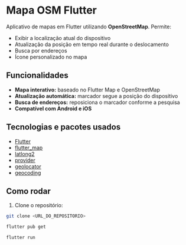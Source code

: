 # Mapa OSM Flutter

Aplicativo de mapas em Flutter utilizando **OpenStreetMap**. Permite:  
- Exibir a localização atual do dispositivo  
- Atualização da posição em tempo real durante o deslocamento  
- Busca por endereços  
- Ícone personalizado no mapa  

## Funcionalidades

- **Mapa interativo:** baseado no Flutter Map e OpenStreetMap  
- **Atualização automática:** marcador segue a posição do dispositivo  
- **Busca de endereços:** reposiciona o marcador conforme a pesquisa  
- **Compatível com Android e iOS**  

## Tecnologias e pacotes usados

- [Flutter](https://flutter.dev/)  
- [flutter_map](https://pub.dev/packages/flutter_map)  
- [latlong2](https://pub.dev/packages/latlong2)  
- [provider](https://pub.dev/packages/provider)  
- [geolocator](https://pub.dev/packages/geolocator)  
- [geocoding](https://pub.dev/packages/geocoding)  

## Como rodar

1. Clone o repositório:

```bash
git clone <URL_DO_REPOSITORIO>
```
```bash
flutter pub get
```
```bash
flutter run
```
